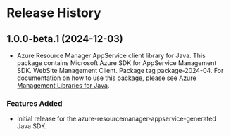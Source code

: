 # Release History

## 1.0.0-beta.1 (2024-12-03)

- Azure Resource Manager AppService client library for Java. This package contains Microsoft Azure SDK for AppService Management SDK. WebSite Management Client. Package tag package-2024-04. For documentation on how to use this package, please see [Azure Management Libraries for Java](https://aka.ms/azsdk/java/mgmt).
### Features Added

- Initial release for the azure-resourcemanager-appservice-generated Java SDK.
